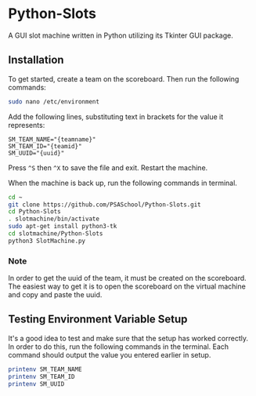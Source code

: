 # Python-Slots
A GUI slot machine written in Python utilizing its Tkinter GUI package.

## Installation
To get started, create a team on the scoreboard. Then run the following commands:
```bash
sudo nano /etc/environment
```
Add the following lines, substituting text in brackets for the value it represents:
```
SM_TEAM_NAME="{teamname}"
SM_TEAM_ID="{teamid}"
SM_UUID="{uuid}"
```
Press `^S` then `^X` to save the file and exit. Restart the machine.

When the machine is back up, run the following commands in terminal.
```bash
cd ~
git clone https://github.com/PSASchool/Python-Slots.git
cd Python-Slots
. slotmachine/bin/activate
sudo apt-get install python3-tk
cd slotmachine/Python-Slots
python3 SlotMachine.py
```

### Note
In order to get the uuid of the team, it must be created on the scoreboard. The easiest way to get it is to open the scoreboard on the virtual machine and copy and paste the uuid.

## Testing Environment Variable Setup
It's a good idea to test and make sure that the setup has worked correctly. In order to do this, run the following commands in the terminal. Each command should output the value you entered earlier in setup.
```bash
printenv SM_TEAM_NAME
printenv SM_TEAM_ID
printenv SM_UUID
```